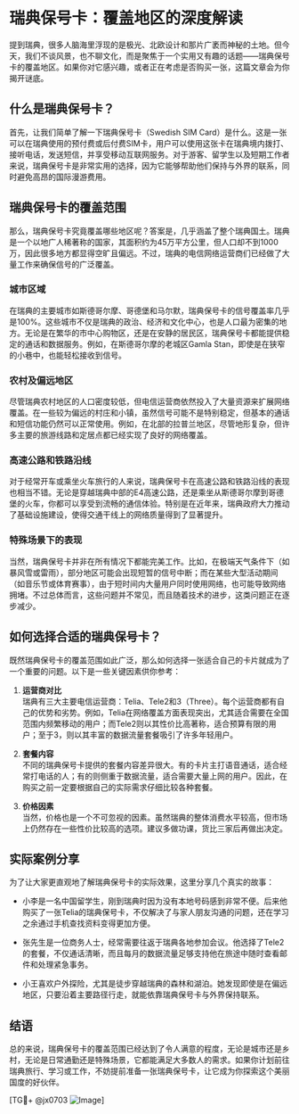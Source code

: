 # 瑞典保号卡：覆盖地区的深度解读

提到瑞典，很多人脑海里浮现的是极光、北欧设计和那片广袤而神秘的土地。但今天，我们不谈风景，也不聊文化，而是聚焦于一个实用又有趣的话题——瑞典保号卡的覆盖地区。如果你对它感兴趣，或者正在考虑是否购买一张，这篇文章会为你揭开谜底。

## 什么是瑞典保号卡？

首先，让我们简单了解一下瑞典保号卡（Swedish SIM Card）是什么。这是一张可以在瑞典使用的预付费或后付费SIM卡，用户可以使用这张卡在瑞典境内拨打、接听电话，发送短信，并享受移动互联网服务。对于游客、留学生以及短期工作者来说，瑞典保号卡是非常实用的选择，因为它能够帮助他们保持与外界的联系，同时避免高昂的国际漫游费用。

## 瑞典保号卡的覆盖范围

那么，瑞典保号卡究竟覆盖哪些地区呢？答案是，几乎涵盖了整个瑞典国土。瑞典是一个以地广人稀著称的国家，其面积约为45万平方公里，但人口却不到1000万，因此很多地方都显得空旷且偏远。不过，瑞典的电信网络运营商们已经做了大量工作来确保信号的广泛覆盖。

### 城市区域

在瑞典的主要城市如斯德哥尔摩、哥德堡和马尔默，瑞典保号卡的信号覆盖率几乎是100%。这些城市不仅是瑞典的政治、经济和文化中心，也是人口最为密集的地方。无论是在繁华的市中心购物区，还是在安静的居民区，瑞典保号卡都能提供稳定的通话和数据服务。例如，在斯德哥尔摩的老城区Gamla Stan，即使是在狭窄的小巷中，也能轻松接收到信号。

### 农村及偏远地区

尽管瑞典农村地区的人口密度较低，但电信运营商依然投入了大量资源来扩展网络覆盖。在一些较为偏远的村庄和小镇，虽然信号可能不是特别稳定，但基本的通话和短信功能仍然可以正常使用。例如，在北部的拉普兰地区，尽管地形复杂，但许多主要的旅游线路和定居点都已经实现了良好的网络覆盖。

### 高速公路和铁路沿线

对于经常开车或乘坐火车旅行的人来说，瑞典保号卡在高速公路和铁路沿线的表现也相当不错。无论是穿越瑞典中部的E4高速公路，还是乘坐从斯德哥尔摩到哥德堡的火车，你都可以享受到流畅的通信体验。特别是在近年来，瑞典政府大力推动了基础设施建设，使得交通干线上的网络质量得到了显著提升。

### 特殊场景下的表现

当然，瑞典保号卡并非在所有情况下都能完美工作。比如，在极端天气条件下（如暴风雪或雷雨），部分地区可能会出现短暂的信号中断；而在某些大型活动期间（如音乐节或体育赛事），由于短时间内大量用户同时使用网络，也可能导致网络拥堵。不过总体而言，这些问题并不常见，而且随着技术的进步，这类问题正在逐步减少。

## 如何选择合适的瑞典保号卡？

既然瑞典保号卡的覆盖范围如此广泛，那么如何选择一张适合自己的卡片就成为了一个重要的问题。以下是一些关键因素供你参考：

1. **运营商对比**  
   瑞典有三大主要电信运营商：Telia、Tele2和3（Three）。每个运营商都有自己的优势和劣势。例如，Telia在网络覆盖方面表现突出，尤其适合需要在全国范围内频繁移动的用户；而Tele2则以其性价比高著称，适合预算有限的用户；至于3，则以其丰富的数据流量套餐吸引了许多年轻用户。

2. **套餐内容**  
   不同的瑞典保号卡提供的套餐内容差异很大。有的卡片主打语音通话，适合经常打电话的人；有的则侧重于数据流量，适合需要大量上网的用户。因此，在购买之前一定要根据自己的实际需求仔细比较各种套餐。

3. **价格因素**  
   当然，价格也是一个不可忽视的因素。虽然瑞典的整体消费水平较高，但市场上仍然存在一些性价比较高的选项。建议多做功课，货比三家后再做出决定。

## 实际案例分享

为了让大家更直观地了解瑞典保号卡的实际效果，这里分享几个真实的故事：

- 小李是一名中国留学生，刚到瑞典时因为没有本地号码感到非常不便。后来他购买了一张Telia的瑞典保号卡，不仅解决了与家人朋友沟通的问题，还在学习之余通过手机查找资料变得更加方便。
  
- 张先生是一位商务人士，经常需要往返于瑞典各地参加会议。他选择了Tele2的套餐，不仅通话清晰，而且每月的数据流量足够支持他在旅途中随时查看邮件和处理紧急事务。

- 小王喜欢户外探险，尤其是徒步穿越瑞典的森林和湖泊。她发现即使是在偏远地区，只要沿着主要路径行走，就能依靠瑞典保号卡与外界保持联系。

## 结语

总的来说，瑞典保号卡的覆盖范围已经达到了令人满意的程度，无论是城市还是乡村，无论是日常通勤还是特殊场景，它都能满足大多数人的需求。如果你计划前往瑞典旅行、学习或工作，不妨提前准备一张瑞典保号卡，让它成为你探索这个美丽国度的好伙伴。

[TG💪+ @jx0703 ![Image](https://github.com/user-attachments/assets/dbca1d08-cadb-493c-b0ec-ad6f7a83f270)]